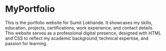 # MyPortfolio
This is the portfolio website for Sumit Lokhande. It showcases my skills, education, projects, certifications, work experience, and contact details. This website serves as a professional digital presence, designed with HTML and CSS to reflect my academic background, technical expertise, and passion for learning.
